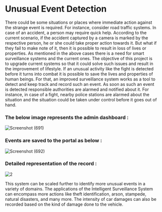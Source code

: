 # Unusual Event Detection

There could be some situations or places where immediate action against the strange event
is required. For instance, consider road traffic systems. In case of an accident, a person may
require quick help. According to the current scenario, if the accident captured by a camera
is marked by the respective person, he or she could take proper action towards it. But what
if they fail to make note of it, then it is possible to result in loss of lives or properties.
As mentioned in the above cases there is a need for smart surveillance systems and the current
ones. The objective of this project is to upgrade current systems so that it could solve
such issues and result in the improvement of lifestyle. If an unusual activity like the fight is
detected before it turns into combat it is possible to save the lives and properties of human
beings. For that, an improved surveillance system works as a tool to detect and keep track
and record such an event. As soon as such an event is detected responsible authorities
are alarmed and notified about it. For instance, in case of a fight, nearby police stations are
alarmed about the situation and the situation could be taken under control before it goes out
of hand.

### The below image represents the admin dashboard :



![Screenshot (691)](https://github.com/Dhavall07/Unusual_Event_Detection/assets/53564877/4ca109a5-825b-4463-8ecf-acbe107e1ee2)


### Events are saved to the portal as below :



![Screenshot (692)](https://github.com/Dhavall07/Unusual_Event_Detection/assets/53564877/70c0c1d9-bf7e-4f5c-ae32-973055c0184e)


### Detailed representation of the record :



![2](https://github.com/Dhavall07/Unusual_Event_Detection/assets/53564877/0dfd9940-626f-4ce1-80e0-29ae733e2a5e)




This system can be scaled further to identify more unusual events in a variety of domains.
The applications of the Intelligent Surveillance System can encompass more actions like
theft identification, arson, stampede, natural disasters, and many more. The intensity of car
damages can also be recorded based on the kind of damage done to the vehicle.






